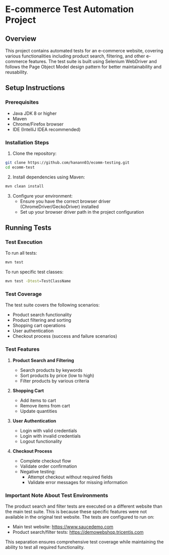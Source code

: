 # E-commerce Test Automation Project

## Overview
This project contains automated tests for an e-commerce website, covering various functionalities including product search, filtering, and other e-commerce features. The test suite is built using Selenium WebDriver and follows the Page Object Model design pattern for better maintainability and reusability.

## Setup Instructions

### Prerequisites
- Java JDK 8 or higher
- Maven
- Chrome/Firefox browser
- IDE (IntelliJ IDEA recommended)

### Installation Steps
1. Clone the repository:
```bash
git clone https://github.com/hanann03/ecomm-testing.git
cd ecomm-test
```

2. Install dependencies using Maven:
```bash
mvn clean install
```

3. Configure your environment:
   - Ensure you have the correct browser driver (ChromeDriver/GeckoDriver) installed
   - Set up your browser driver path in the project configuration

## Running Tests

### Test Execution
To run all tests:
```bash
mvn test
```

To run specific test classes:
```bash
mvn test -Dtest=TestClassName
```

### Test Coverage
The test suite covers the following scenarios:
- Product search functionality
- Product filtering and sorting
- Shopping cart operations
- User authentication
- Checkout process (success and failure scenarios)

### Test Features
1. **Product Search and Filtering**
   - Search products by keywords
   - Sort products by price (low to high)
   - Filter products by various criteria

2. **Shopping Cart**
   - Add items to cart
   - Remove items from cart
   - Update quantities

3. **User Authentication**
   - Login with valid credentials
   - Login with invalid credentials
   - Logout functionality

4. **Checkout Process**
   - Complete checkout flow
   - Validate order confirmation
   - Negative testing:
     - Attempt checkout without required fields
     - Validate error messages for missing information

### Important Note About Test Environments
The product search and filter tests are executed on a different website than the main test suite. This is because these specific features were not available in the original test website. The tests are configured to run on:
- Main test website: https://www.saucedemo.com
- Product search/filter tests: https://demowebshop.tricentis.com

This separation ensures comprehensive test coverage while maintaining the ability to test all required functionality. 